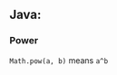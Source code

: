 Java:
------------------------------------------------

### Power 
```Math.pow(a, b)``` means ```a^b```
